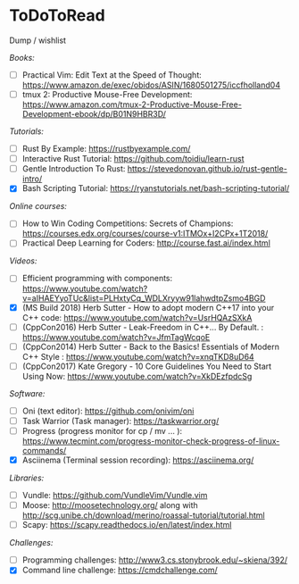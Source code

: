 # ToDoToRead
Dump / wishlist

*Books:*

- [ ] Practical Vim: Edit Text at the Speed of Thought: https://www.amazon.de/exec/obidos/ASIN/1680501275/iccfholland04
- [ ] tmux 2: Productive Mouse-Free Development: https://www.amazon.com/tmux-2-Productive-Mouse-Free-Development-ebook/dp/B01N9HBR3D/

*Tutorials:*

- [ ] Rust By Example: https://rustbyexample.com/
- [ ] Interactive Rust Tutorial: https://github.com/toidiu/learn-rust
- [ ] Gentle Introduction To Rust: https://stevedonovan.github.io/rust-gentle-intro/
- [x] Bash Scripting Tutorial: https://ryanstutorials.net/bash-scripting-tutorial/

*Online courses:*

- [ ] How to Win Coding Competitions: Secrets of Champions: https://courses.edx.org/courses/course-v1:ITMOx+I2CPx+1T2018/
- [ ] Practical Deep Learning for Coders: http://course.fast.ai/index.html

*Videos:*
- [ ] Efficient programming with components: https://www.youtube.com/watch?v=aIHAEYyoTUc&list=PLHxtyCq_WDLXryyw91lahwdtpZsmo4BGD
- [x] (MS Build 2018) Herb Sutter - How to adopt modern C++17 into your C++ code: https://www.youtube.com/watch?v=UsrHQAzSXkA
- [ ] (CppCon2016) Herb Sutter - Leak-Freedom in C++... By Default. : https://www.youtube.com/watch?v=JfmTagWcqoE
- [ ] (CppCon2014) Herb Sutter - Back to the Basics! Essentials of Modern C++ Style : https://www.youtube.com/watch?v=xnqTKD8uD64
- [ ] (CppCon2017) Kate Gregory - 10 Core Guidelines You Need to Start Using Now: https://www.youtube.com/watch?v=XkDEzfpdcSg

*Software:*

- [ ] Oni (text editor): https://github.com/onivim/oni
- [ ] Task Warrior (Task manager): https://taskwarrior.org/
- [ ] Progress (progress monitor for cp / mv ... ): https://www.tecmint.com/progress-monitor-check-progress-of-linux-commands/
- [x] Asciinema (Terminal session recording): https://asciinema.org/

*Libraries:*

- [ ] Vundle: https://github.com/VundleVim/Vundle.vim
- [ ] Moose: http://moosetechnology.org/ along with http://scg.unibe.ch/download/merino/roassal-tutorial/tutorial.html
- [ ] Scapy: https://scapy.readthedocs.io/en/latest/index.html

*Challenges:*

- [ ] Programming challenges: http://www3.cs.stonybrook.edu/~skiena/392/
- [x] Command line challenge: https://cmdchallenge.com/
